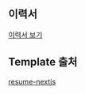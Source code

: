 ## 이력서
<a href="https://hoondragonite.github.io/resume" target="_blank">이력서 보기</a>

## Template 출처
<a href="https://github.com/uyu423/resume-nextjs" target="_blank">resume-nextjs</a>

